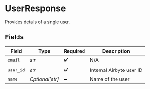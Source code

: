 # UserResponse

Provides details of a single user.


## Fields

| Field                    | Type                     | Required                 | Description              |
| ------------------------ | ------------------------ | ------------------------ | ------------------------ |
| `email`                  | *str*                    | :heavy_check_mark:       | N/A                      |
| `user_id`                | *str*                    | :heavy_check_mark:       | Internal Airbyte user ID |
| `name`                   | *Optional[str]*          | :heavy_minus_sign:       | Name of the user         |